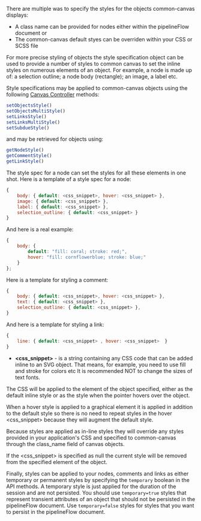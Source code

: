 There are multiple was to specify the styles for the objects common-canvas displays:
* A class name can be provided for nodes either within the pipelineFlow document or
* The common-canvas default styes can be overriden within your CSS or SCSS file

For more precise styling of objects the style specification object can be used to provide a number of styles to common canvas to set the inline styles on numerous elements of an object. For example, a node is made up of: a selection outline; a node body (rectangle); an image, a label etc. 

Style specifications may be applied to common-canvas objects using the following [Canvas Controller](/2.4-Canvas-Controller-API) methods:
```js
setObjectsStyle()
setObjectsMultiStyle()
setLinksStyle()
setLinksMultiStyle()
setSubdueStyle()
```
and may be retrieved for objects using:
```js
getNodeStyle()
getCommentStyle()
getLinkStyle()
```

The style spec for a node can set the styles for all these elements in one shot. Here is a template of a style spec for a node:
```js
{
    body: { default: <css_snippet>, hover: <css_snippet> },
    image: { default: <css_snippet> },
    label: { default: <css_snippet> },
    selection_outline: { default: <css_snippet> }
}
 ```
And here is a real example:
```js
{ 
    body: { 
        default: "fill: coral; stroke: red;",
        hover: "fill: cornflowerblue; stroke: blue;"
    }
};
```
Here is a template for styling a comment:
```js
{
    body: { default: <css_snippet>, hover: <css_snippet> },
    text: { default: <css_snippet> },
    selection_outline: { default: <css_snippet> },
}
 ```
And here is a template for styling a link:
```js
{
    line: { default: <css_snippet> , hover: <css_snippet>  }
}
 ```
* **<css_snippet>** - is a string containing any CSS code that can be added inline to an SVG object. That means, for example, you need to use fill and stroke for colors etc  It is recommended NOT to change the sizes of text fonts.

The CSS will be applied to the element of the object specified, either as the default inline style or as the style when the pointer hovers over the object. 

When a hover style is applied to a graphical element it is applied in addition to the default style so there is no need to repeat styles in the hover <css_snippet> because they will augment the default style. 

Because styles are applied as in-line styles they will override any styles provided in your application's CSS and specified to common-canvas through the class_name field of canvas objects.  

If the <css_snippet> is specified as null the current style will be removed from the specified element of the object.

Finally, styles can be applied to your nodes, comments and links as either temporary or permanent styles by specifying the `temporary` boolean in the API methods. A temporary style is just applied for the duration of the session and are not persisted. You should use `temporary=true` styles that represent transient attributes of an object that should not be persisted in the pipelineFlow document. Use `temporary=false` styles for styles that you want to persist in the pipelineFlow document.   
